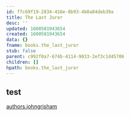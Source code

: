 ```yaml
---
id: f7c69f19-2834-416e-8b93-4b0a84deb39a
title: The Last Juror
desc: ''
updated: 1600501943654
created: 1600501943654
data: {}
fname: books.the_last_juror
stub: false
parent: c992f0a7-674b-4114-9033-2ef3c1d45706
children: []
hpath: books.the_last_juror
---
```

## test

[authors.johngrisham](64470c1a-a2ce-4565-b542-453a35ce51f9)
